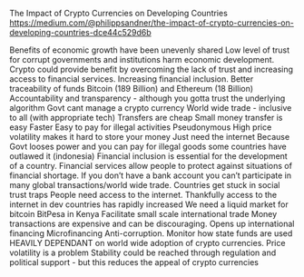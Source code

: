 The Impact of Crypto Currencies on Developing Countries
https://medium.com/@philippsandner/the-impact-of-crypto-currencies-on-developing-countries-dce44c529d6b

Benefits of economic growth have been unevenly shared
Low level of trust for corrupt governments and institutions harm economic development.
Crypto could provide benefit by overcoming the lack of trust and increasing access to financial services. Increasing financial inclusion. Better traceability of funds
Bitcoin (189 Billion) and Ethereum (18 Billion)
Accountability and transparency - although you gotta trust the underlying algorithm
Govt cant manage a crypto currency
World wide trade - inclusive to all (with appropriate tech)
Transfers are cheap
Small money transfer is easy
Faster
Easy to pay for illegal activities
Pseudonymous 
High price volatility makes it hard to store your money
Just need the internet
Because Govt looses power and you can pay for illegal goods some countries have outlawed it (indonesia) 
Financial inclusion is essential for the development of a country.
Financial services allow people to protect against situations of financial shortage.
If you don’t have a bank account you can’t participate in many global transactions/world wide trade.
Countries get stuck in social trust traps
People need access to the internet. Thankfully access to the internet in dev countries has rapidly increased
We need a liquid market for bitcoin
BitPesa in Kenya
Facilitate small scale international trade
Money transactions are expensive and can be discouraging. Opens up international financing
Microfinancing
Anti-corruption. Monitor how state funds are used
HEAVILY DEPENDANT on world wide adoption of crypto currencies. Price volatility is a problem
Stability could be reached through regulation and political support - but this reduces the appeal of crypto currencies
